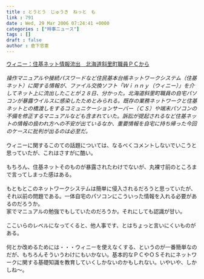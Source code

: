```yaml
---
title : とうとう　じゅうき　ねっと　も
link : 791
date : Wed, 29 Mar 2006 07:24:41 +0000
categories : ["時事ニュース"]
tags : []
draft : false
author : 倉下忠憲
---
```


<A HREF="http://www.mainichi-msn.co.jp/today/news/20060329k0000m040154000c.html" TARGET="_blank">ウィニー：住基ネット情報流出　北海道斜里町職員ＰＣから</A><BR><BR><I>操作マニュアルや接続パスワードなど住民基本台帳ネットワークシステム（住基ネット）に関する情報が、ファイル交換ソフト「Ｗｉｎｎｙ（ウィニー）」を介してネット上に流出したことが２８日、分かった。北海道斜里町職員の自宅パソコンが暴露ウイルスに感染したためとみられる。既存の業務ネットワークと住基ネットとの橋渡しをするコミュニケーションサーバー（ＣＳ）や端末パソコンの不備を修正するマニュアルなども含まれていた。訴訟が提起されるなど住基ネットの情報の扱われ方への不安が出ているなか、重要情報を自宅に持ち帰った今回のケースに批判が出るのは必至だ。</I><BR><BR>ウィニーに関するこのての話題については、なるべくコメントしないでいこうと思っていたが、これはさすがに酷い。<BR><BR>もちろん、住基ネットそのものが暴露されたわけでないが、丸裸寸前のところまで言ってしまった感はある。<BR><BR>もともとこのネットワークシステムは簡単に侵入されるだろうと思っていたが、それ以前の問題である。一体自宅のパソコンにこういった情報を入れる必要があるのだろうか。<BR>家でマニュアルの勉強でもしていたのだろうか。それにしても認識が甘い。<BR><BR>ここいらのレベルになってくると、他人事です、とはちょっと言いにくいものがある。<BR><BR>何とか改めるためには・・・ウィニーを使えなくする、というのが一番簡単なのだが、もちろんそういうわけにもいかない。基本的なＰＣやＯＳそれにネットワークに関する基礎知識を教育していくしかないのかもしれない。いやいや、しかしね～。<br><br>
